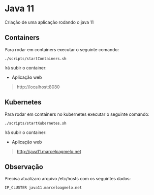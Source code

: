 # Java 11

Criação de uma aplicação rodando o java 11

## Containers

Para rodar em containers executar o seguinte comando:

```
./scripts/startContainers.sh
```

Irá subir o container:

- Aplicação web

> http://localhost:8080

## Kubernetes

Para rodar em containers no kubernetes executar o seguinte comando:

```
./scripts/startKubernetes.sh
```

Irá subir o container:

- Aplicação web

> http://java11.marceloagmelo.net

## Observação

Precisa atualizaro arquivo /etc/hosts com os seguintes dados:

```
IP_CLUSTER java11.marceloagmelo.net
```

